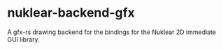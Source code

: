 # nuklear-backend-gfx

A gfx-rs drawing backend for the bindings for the Nuklear 2D immediate GUI library.
